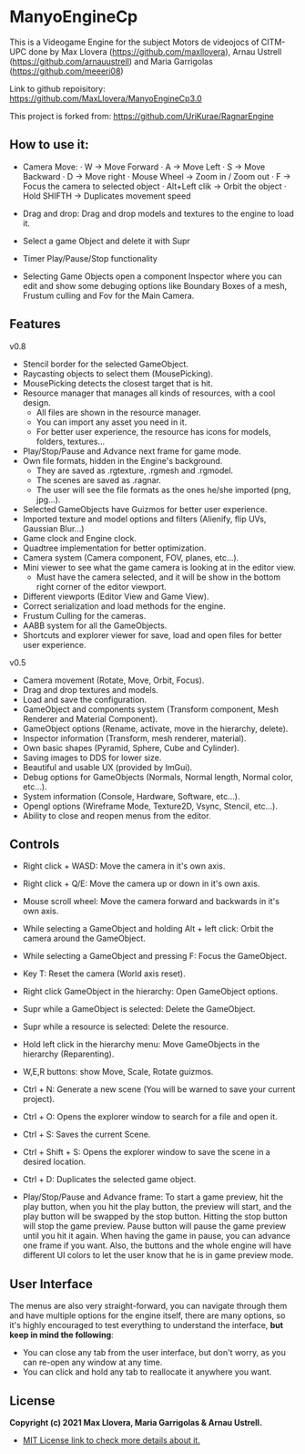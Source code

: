 # ManyoEngineCp

This is a Videogame Engine for the subject Motors de videojocs of CITM-UPC 
done by Max Llovera (https://github.com/maxllovera), Arnau Ustrell (https://github.com/arnauustrell)
and Maria Garrigolas (https://github.com/meeeri08)

Link to github repoisitory: https://github.com/MaxLlovera/ManyoEngineCp3.0

This project is forked from: https://github.com/UriKurae/RagnarEngine

## How to use it:

- Camera Move: · W -> Move Forward · A -> Move Left · S -> Move Backward · D -> Move right · Mouse Wheel -> Zoom in / Zoom out · F -> Focus the camera to selected object · Alt+Left clik -> Orbit the object · Hold SHIFTH -> Duplicates movement speed

- Drag and drop: Drag and drop models and textures to the engine to load it.

- Select a game Object and delete it with Supr

- Timer Play/Pause/Stop functionality

- Selecting Game Objects open a component Inspector where you can edit and show some debuging options like Boundary Boxes of a mesh, Frustum culling and Fov for the Main Camera.

## Features

v0.8

- Stencil border for the selected GameObject.
- Raycasting objects to select them (MousePicking).
- MousePicking detects the closest target that is hit.
- Resource manager that manages all kinds of resources, with a cool design.
  - All files are shown in the resource manager.
  - You can import any asset you need in it.
  - For better user experience, the resource has icons for models, folders, textures...
- Play/Stop/Pause and Advance next frame for game mode.
- Own file formats, hidden in the Engine's background.
  - They are saved as .rgtexture, .rgmesh and .rgmodel.
  - The scenes are saved as .ragnar.
  - The user will see the file formats as the ones he/she imported (png, jpg...).
- Selected GameObjects have Guizmos for better user experience.
- Imported texture and model options and filters (Alienify, flip UVs, Gaussian Blur...)
- Game clock and Engine clock.
- Quadtree implementation for better optimization.
- Camera system (Camera component, FOV, planes, etc...).
- Mini viewer to see what the game camera is looking at in the editor view.
  - Must have the camera selected, and it will be show in the bottom right corner of the editor viewport. 
- Different viewports (Editor View and Game View).
- Correct serialization and load methods for the engine.
- Frustum Culling for the cameras.
- AABB system for all the GameObjects.
- Shortcuts and explorer viewer for save, load and open files for better user experience.

v0.5

- Camera movement (Rotate, Move, Orbit, Focus).
- Drag and drop textures and models.
- Load and save the configuration.
- GameObject and components system (Transform component, Mesh Renderer and Material Component).
- GameObject options (Rename, activate, move in the hierarchy, delete).
- Inspector information (Transform, mesh renderer, material).
- Own basic shapes (Pyramid, Sphere, Cube and Cylinder).
- Saving images to DDS for lower size.
- Beautiful and usable UX (provided by ImGui).
- Debug options for GameObjects (Normals, Normal length, Normal color, etc...).
- System information (Console, Hardware, Software, etc...).
- Opengl options (Wireframe Mode, Texture2D, Vsync, Stencil, etc...).
- Ability to close and reopen menus from the editor.

## Controls

- Right click + WASD: Move the camera in it's own axis.
- Right click + Q/E: Move the camera up or down in it's own axis.
- Mouse scroll wheel: Move the camera forward and backwards in it's own axis.
- While selecting a GameObject and holding Alt + left click: Orbit the camera around the GameObject.
- While selecting a GameObject and pressing F: Focus the GameObject.
- Key T: Reset the camera (World axis reset).
- Right click GameObject in the hierarchy: Open GameObject options.
- Supr while a GameObject is selected: Delete the GameObject.
- Supr while a resource is selected: Delete the resource.
- Hold left click in the hierarchy menu: Move GameObjects in the hierarchy (Reparenting).
- W,E,R buttons: show Move, Scale, Rotate guizmos. 
- Ctrl + N: Generate a new scene (You will be warned to save your current project).
- Ctrl + O: Opens the explorer window to search for a file and open it.
- Ctrl + S: Saves the current Scene.
- Ctrl + Shift + S: Opens the explorer window to save the scene in a desired location.
- Ctrl + D: Duplicates the selected game object.

- Play/Stop/Pause and Advance frame: To start a game preview, hit the play button, when you hit the play button, the preview will start, and the play button will be swapped by
the stop button. Hitting the stop button will stop the game preview.
Pause button will pause the game preview until you hit it again. When having the game in pause, you can advance one frame if you want. Also, the buttons and the whole engine will have different UI colors to let the user know that he is in game preview mode.

## User Interface

The menus are also very straight-forward, you can navigate through them and have multiple options for the engine itself, there are many options, so it's highly encouraged to test everything to understand the interface, **but keep in mind the following**:
- You can close any tab from the user interface, but don't worry, as you can re-open any window at any time.
- You can click and hold any tab to reallocate it anywhere you want.

## License


**Copyright (c) 2021 Max Llovera, Maria Garrigolas & Arnau Ustrell.**

- [MIT License link to check more details about it.](https://opensource.org/licenses/MIT)
